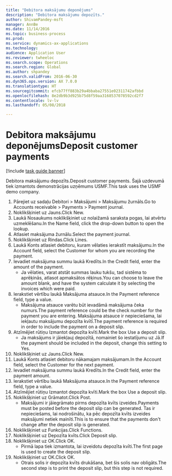 ```yaml
--- 
title: "Debitora maksājumu deponējums"
description: "Debitora maksājumu depozīts."
author: ShivamPandey-msft
manager: AnnBe
ms.date: 11/14/2016
ms.topic: business-process
ms.prod: 
ms.service: dynamics-ax-applications
ms.technology: 
audience: Application User
ms.reviewer: twheeloc
ms.search.scope: Operations
ms.search.region: Global
ms.author: shpandey
ms.search.validFrom: 2016-06-30
ms.dyn365.ops.version: AX 7.0.0
ms.translationtype: HT
ms.sourcegitcommit: efcb77ff883b29a4bbaba27551e02311742afbbd
ms.openlocfilehash: 8e2db9b3d925b75d8f59aa3168537078592cd2f7
ms.contentlocale: lv-lv
ms.lasthandoff: 05/08/2018

---
```

# <a name="deposit-customer-payments"></a><span data-ttu-id="9c380-103">Debitora maksājumu deponējums</span><span class="sxs-lookup"><span data-stu-id="9c380-103">Deposit customer payments</span></span>

[!include [task guide banner](../../includes/task-guide-banner.md)]

<span data-ttu-id="9c380-104">Debitora maksājumu depozīts.</span><span class="sxs-lookup"><span data-stu-id="9c380-104">Deposit customer payments.</span></span> <span data-ttu-id="9c380-105">Šajā uzdevumā tiek izmantots demonstrācijas uzņēmums USMF.</span><span class="sxs-lookup"><span data-stu-id="9c380-105">This task uses the USMF demo company.</span></span>

1. <span data-ttu-id="9c380-106">Pārejiet uz sadaļu Debitori > Maksājumi > Maksājumu žurnāls.</span><span class="sxs-lookup"><span data-stu-id="9c380-106">Go to Accounts receivable > Payments > Payment journal.</span></span>
2. <span data-ttu-id="9c380-107">Noklikšķiniet uz Jauns.</span><span class="sxs-lookup"><span data-stu-id="9c380-107">Click New.</span></span>
3. <span data-ttu-id="9c380-108">Laukā Nosaukums noklikšķiniet uz nolaižamā saraksta pogas, lai atvērtu uzmeklēšanu.</span><span class="sxs-lookup"><span data-stu-id="9c380-108">In the Name field, click the drop-down button to open the lookup.</span></span>
4. <span data-ttu-id="9c380-109">Atlasiet maksājuma žurnālu.</span><span class="sxs-lookup"><span data-stu-id="9c380-109">Select the payment journal.</span></span> 
5. <span data-ttu-id="9c380-110">Noklikšķiniet uz Rindas.</span><span class="sxs-lookup"><span data-stu-id="9c380-110">Click Lines.</span></span>
6. <span data-ttu-id="9c380-111">Laukā Konts atlasiet debitoru, kuram vēlaties ierakstīt maksājumu.</span><span class="sxs-lookup"><span data-stu-id="9c380-111">In the Account field, select the Customer for whom you are recording the payment.</span></span>
7. <span data-ttu-id="9c380-112">Ievadiet maksājuma summu laukā Kredīts.</span><span class="sxs-lookup"><span data-stu-id="9c380-112">In the Credit field, enter the amount of the payment.</span></span>
    * <span data-ttu-id="9c380-113">Ja vēlaties, varat atstāt summas lauku tukšu, tad sistēma to aprēķinās, atlasot apmaksātos rēķinus.</span><span class="sxs-lookup"><span data-stu-id="9c380-113">You can choose to leave the amount blank, and have the system calculate it by selecting the invoices which were paid.</span></span>  
8. <span data-ttu-id="9c380-114">Ierakstiet vērtību laukā Maksājuma atsauce.</span><span class="sxs-lookup"><span data-stu-id="9c380-114">In the Payment reference field, type a value.</span></span>
    * <span data-ttu-id="9c380-115">Maksājuma atsauce varētu būt ievadāmā maksājuma čeka numurs.</span><span class="sxs-lookup"><span data-stu-id="9c380-115">The payment reference could be the check number for the payment you are entering.</span></span> <span data-ttu-id="9c380-116">Maksājuma atsauce ir nepieciešama, lai iekļautu maksājumu depozīta kvītī.</span><span class="sxs-lookup"><span data-stu-id="9c380-116">The payment reference is required in order to include the payment on a deposit slip.</span></span>  
9. <span data-ttu-id="9c380-117">Atzīmējiet rūtiņu Izmantot depozīta kvīti.</span><span class="sxs-lookup"><span data-stu-id="9c380-117">Mark the box Use a deposit slip.</span></span>
    * <span data-ttu-id="9c380-118">Ja maksājums ir jāiekļauj depozītā, nomainiet šo iestatījumu uz Jā.</span><span class="sxs-lookup"><span data-stu-id="9c380-118">If the payment should be included in the deposit, change this setting to Yes.</span></span>  
10. <span data-ttu-id="9c380-119">Noklikšķiniet uz Jauns.</span><span class="sxs-lookup"><span data-stu-id="9c380-119">Click New.</span></span>
11. <span data-ttu-id="9c380-120">Laukā Konts atlasiet debitoru nākamajam maksājumam.</span><span class="sxs-lookup"><span data-stu-id="9c380-120">In the Account field, select the Customer for the next payment.</span></span>
12. <span data-ttu-id="9c380-121">Ievadiet maksājuma summu laukā Kredīts.</span><span class="sxs-lookup"><span data-stu-id="9c380-121">In the Credit field, enter the payment amount.</span></span>
13. <span data-ttu-id="9c380-122">Ierakstiet vērtību laukā Maksājuma atsauce.</span><span class="sxs-lookup"><span data-stu-id="9c380-122">In the Payment reference field, type a value.</span></span>
14. <span data-ttu-id="9c380-123">Atzīmējiet rūtiņu Izmantot depozīta kvīti.</span><span class="sxs-lookup"><span data-stu-id="9c380-123">Mark the box Use a deposit slip.</span></span>
15. <span data-ttu-id="9c380-124">Noklikšķiniet uz Grāmatot.</span><span class="sxs-lookup"><span data-stu-id="9c380-124">Click Post.</span></span>
    * <span data-ttu-id="9c380-125">Maksājumi ir jāiegrāmato pirms depozīta kvīts izveides.</span><span class="sxs-lookup"><span data-stu-id="9c380-125">Payments must be posted before the deposit slip can be generated.</span></span> <span data-ttu-id="9c380-126">Tas ir nepieciešams, lai nodrošinātu, ka pēc depozīta kvīts izveides maksājumi netiek mainīti.</span><span class="sxs-lookup"><span data-stu-id="9c380-126">This is to ensure that the payments don't change after the deposit slip is generated.</span></span>  
16. <span data-ttu-id="9c380-127">Noklikšķiniet uz Funkcijas.</span><span class="sxs-lookup"><span data-stu-id="9c380-127">Click Functions.</span></span>
17. <span data-ttu-id="9c380-128">Noklikšķiniet uz Depozīta kvīts.</span><span class="sxs-lookup"><span data-stu-id="9c380-128">Click Deposit slip.</span></span>
18. <span data-ttu-id="9c380-129">Noklikšķiniet uz OK.</span><span class="sxs-lookup"><span data-stu-id="9c380-129">Click OK.</span></span>
    * <span data-ttu-id="9c380-130">Pirmā lapa tiek izmantota, lai izveidotu depozīta kvīti.</span><span class="sxs-lookup"><span data-stu-id="9c380-130">The first page is used to create the deposit slip.</span></span>  
19. <span data-ttu-id="9c380-131">Noklikšķiniet uz OK.</span><span class="sxs-lookup"><span data-stu-id="9c380-131">Click OK.</span></span>
    * <span data-ttu-id="9c380-132">Otrais solis ir depozīta kvīts drukāšana, bet šis solis nav obligāts.</span><span class="sxs-lookup"><span data-stu-id="9c380-132">The second step is to print the deposit slip, but this step is not required.</span></span>  


